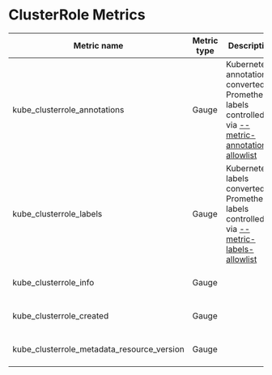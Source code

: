 # ClusterRole Metrics

| Metric name                                | Metric type | Description                                                                                                               | Labels/tags                            | Status       |
| ------------------------------------------ | ----------- | ------------------------------------------------------------------------------------------------------------------------- | -------------------------------------- | ------------ |
| kube_clusterrole_annotations               | Gauge       | Kubernetes annotations converted to Prometheus labels controlled via [--metric-annotations-allowlist](../../developer/cli-arguments.md) | `clusterrole`=&lt;clusterrole-name&gt; | EXPERIMENTAL |
| kube_clusterrole_labels                    | Gauge       | Kubernetes labels converted to Prometheus labels controlled via [--metric-labels-allowlist](../../developer/cli-arguments.md)           | `clusterrole`=&lt;clusterrole-name&gt; | EXPERIMENTAL |
| kube_clusterrole_info                      | Gauge       |                                                                                                                           | `clusterrole`=&lt;clusterrole-name&gt; | EXPERIMENTAL |
| kube_clusterrole_created                   | Gauge       |                                                                                                                           | `clusterrole`=&lt;clusterrole-name&gt; | EXPERIMENTAL |
| kube_clusterrole_metadata_resource_version | Gauge       |                                                                                                                           | `clusterrole`=&lt;clusterrole-name&gt; | EXPERIMENTAL |
